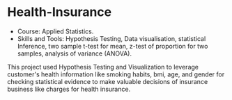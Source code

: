 # Health-Insurance
* Course: Applied Statistics. 
* Skills and Tools: Hypothesis Testing, Data visualisation, statistical Inference, two sample t-test for mean, z-test of proportion for two samples, analysis of variance (ANOVA). 

This project used Hypothesis Testing and Visualization to leverage customer's health information like smoking habits, bmi, age, and gender for checking statistical evidence to make valuable decisions of insurance business like charges for health insurance.
